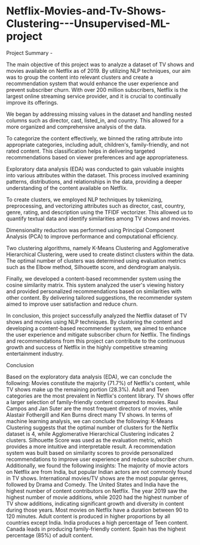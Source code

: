 # Netflix-Movies-and-Tv-Shows-Clustering---Unsupervised-ML-project

Project Summary -

The main objective of this project was to analyze a dataset of TV shows and movies available on Netflix as of 2019. By utilizing NLP techniques, our aim was to group the content into relevant clusters and create a recommendation system that would enhance the user experience and prevent subscriber churn. With over 200 million subscribers, Netflix is the largest online streaming service provider, and it is crucial to continually improve its offerings.

We began by addressing missing values in the dataset and handling nested columns such as director, cast, listed_in, and country. This allowed for a more organized and comprehensive analysis of the data.

To categorize the content effectively, we binned the rating attribute into appropriate categories, including adult, children's, family-friendly, and not rated content. This classification helps in delivering targeted recommendations based on viewer preferences and age appropriateness.

Exploratory data analysis (EDA) was conducted to gain valuable insights into various attributes within the dataset. This process involved examining patterns, distributions, and relationships in the data, providing a deeper understanding of the content available on Netflix.

To create clusters, we employed NLP techniques by tokenizing, preprocessing, and vectorizing attributes such as director, cast, country, genre, rating, and description using the TFIDF vectorizer. This allowed us to quantify textual data and identify similarities among TV shows and movies.

Dimensionality reduction was performed using Principal Component Analysis (PCA) to improve performance and computational efficiency.

Two clustering algorithms, namely K-Means Clustering and Agglomerative Hierarchical Clustering, were used to create distinct clusters within the data. The optimal number of clusters was determined using evaluation metrics such as the Elbow method, Silhouette score, and dendrogram analysis.

Finally, we developed a content-based recommender system using the cosine similarity matrix. This system analyzed the user's viewing history and provided personalized recommendations based on similarities with other content. By delivering tailored suggestions, the recommender system aimed to improve user satisfaction and reduce churn.

In conclusion, this project successfully analyzed the Netflix dataset of TV shows and movies using NLP techniques. By clustering the content and developing a content-based recommender system, we aimed to enhance the user experience and mitigate subscriber churn for Netflix. The findings and recommendations from this project can contribute to the continuous growth and success of Netflix in the highly competitive streaming entertainment industry.

Conclusion

  Based on the exploratory data analysis (EDA), we can conclude the following:
  Movies constitute the majority (71.7%) of Netflix's content, while TV shows make up the remaining portion (28.3%).
  Adult and Teen categories are the most prevalent in Netflix's content library.
  TV shows offer a larger selection of family-friendly content compared to movies.
  Raul Campos and Jan Suter are the most frequent directors of movies, while Alastair Fothergill and Ken Burns direct many TV shows.
  In terms of machine learning analysis, we can conclude the following:
  K-Means Clustering suggests that the optimal number of clusters for the Netflix dataset is 4, while Agglomerative Hierarchical Clustering indicates 2 clusters.
  Silhouette Score was used as the evaluation metric, which provides a more intuitive and interpretable result.
  A recommendation system was built based on similarity scores to provide personalized recommendations to improve user experience and reduce subscriber churn.
  Additionally, we found the following insights:
  The majority of movie actors on Netflix are from India, but popular Indian actors are not commonly found in TV shows.
  International movies/TV shows are the most popular genres, followed by Drama and Comedy.
  The United States and India have the highest number of content contributors on Netflix.
  The year 2019 saw the highest number of movie additions, while 2020 had the highest number of TV show additions, indicating significant growth and diversity in content during those years.
  Most movies on Netflix have a duration between 90 to 120 minutes.
  Adult content is produced in higher proportions by all countries except India. India produces a high percentage of Teen content. Canada leads in producing family-friendly content. Spain has the highest percentage (85%) of adult content.
